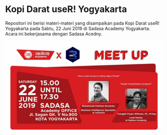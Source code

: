 # Kopi Darat useR! Yogyakarta

Repositori ini berisi materi-materi yang disampaikan pada Kopi Darat useR! Yogyakarta pada Sabtu, 22 Juni 2019 di Sadasa Academy Yogyakarta. Acara ini bekerjasama dengan Sadasa Acedny.

![Poster Kopdar useR! Yogyakarta](kopdar-user-yogyakarta-1.jpg)
